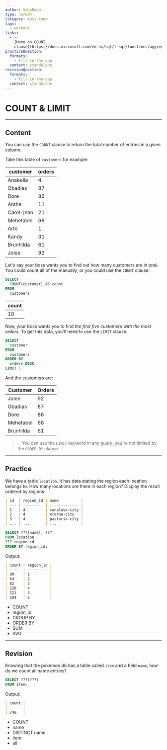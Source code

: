 ```yaml
---
author: SebaRaba
type: normal
category: must-know
tags:
  - workout
links:
  - >-
    [More on COUNT
    clause](https://docs.microsoft.com/en-us/sql/t-sql/functions/aggregate-functions-transact-sql){documentation}
practiceQuestion:
  formats:
    - fill-in-the-gap
  context: standalone
revisionQuestion:
  formats:
    - fill-in-the-gap
  context: standalone
---
```


# COUNT & LIMIT


---

## Content

You can use the `COUNT` clause to return the total number of entries in a given column.

Take this table of `customers` for example:

| customer   | orders |
|------------|--------|
| Anabella   | 4      |
| Obadias    | 87     |
| Dore       | 86     |
| Anthe      | 11     |
| Carol-jean | 21     |
| Mehetabel  | 68     |
| Arte       | 1      |
| Kandy      | 31     |
| Brunhilda  | 61     |
| Jolee      | 92     |

Let's say your boss wants you to find out how many customers are in total. You could count all of the manually, or you could use the `COUNT` clause:

```sql
SELECT
  COUNT(customer) AS count
FROM
  customers
```

| count |
| ----- |
| 10    |

Now, your boss wants you to find *the first five customers with the most orders*. To get this data, you'll need to use the `LIMIT` clause. 

```sql
SELECT
  customer
FROM
  customers
ORDER BY
  orders DESC
LIMIT 5
```

And the customers are:

| Customer  | Orders |
|-----------|--------|
| Jolee     | 92     |
| Obadias   | 87     |
| Dore      | 86     |
| Mehetabel | 68     |
| Brunhilda | 61     |

> 💡 You can use the `LIMIT` keyword in any query. you're not limited by the `ORDER BY` clause.

---

## Practice

We have a table `location`. It has data stating the region each location belongs to. How many locations are there in each region? Display the result ordered by regions.

```md
| id  | region_id | name          |
| --- | --------- | ------------- |
| 1   | 4         | canalave-city |
| 2   | 4         | eterna-city   |
| 3   | 4         | pastoria-city |
| ... | ...       | ...           |
```

```sql
SELECT ???(name), ???
FROM location
??? region_id
ORDER BY region_id;
```

Output:

```md
| count | region_id |
| ----- | --------- |
| 90    | 1         |
| 64    | 2         |
| 82    | 3         |
| 126   | 4         |
| 121   | 5         |
| 104   | 6         |
```

- COUNT
- region_id
- GROUP BY
- ORDER BY
- SUM
- AVG


---

## Revision

Knowing that the pokemon db has a table called `item` and a field `name`, how do we count all name entries?

```sql
SELECT ???(???)
FROM item;
```

Output:

```md
| count |
| ----- |
| 746   |
```

- COUNT
- name
- DISTINCT name
- item
- all
